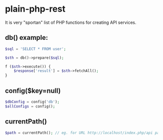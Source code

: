 # plain-php-rest

It is very "sportan" list of PHP functions for creating API services.

## db() example:

````php
$sql = 'SELECT * FROM user';

$sth = db()->prepare($sql);

f ($sth->execute()) {
	$response['result'] = $sth->fetchAll();
}
````

## config($key=null)

````php
$dbConfig = config('db');
$allConfigs = config();
````

## currentPath()

````php
$path = currentPath(); // eg. for URL http://localhost/index.php/api path is 'api'
````
